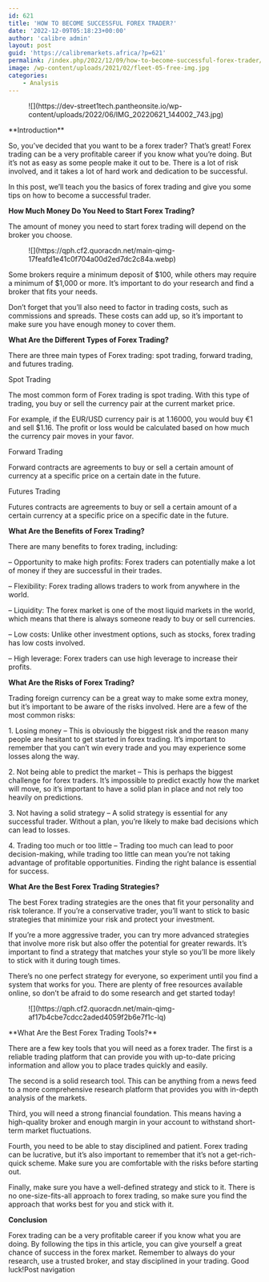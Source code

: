 ```yaml
---
id: 621
title: 'HOW TO BECOME SUCCESSFUL FOREX TRADER?'
date: '2022-12-09T05:18:23+00:00'
author: 'calibre admin'
layout: post
guid: 'https://calibremarkets.africa/?p=621'
permalink: /index.php/2022/12/09/how-to-become-successful-forex-trader/
image: /wp-content/uploads/2021/02/fleet-05-free-img.jpg
categories:
    - Analysis
---
```


<figure class="wp-block-image">![](https://dev-street1tech.pantheonsite.io/wp-content/uploads/2022/06/IMG_20220621_144002_743.jpg)</figure>**Introduction**

So, you’ve decided that you want to be a forex trader? That’s great! Forex trading can be a very profitable career if you know what you’re doing. But it’s not as easy as some people make it out to be. There is a lot of risk involved, and it takes a lot of hard work and dedication to be successful.

In this post, we’ll teach you the basics of forex trading and give you some tips on how to become a successful trader.

**How Much Money Do You Need to Start Forex Trading?**

The amount of money you need to start forex trading will depend on the broker you choose.

<figure class="wp-block-image">![](https://qph.cf2.quoracdn.net/main-qimg-17feafd1e41c0f704a00d2ed7dc2c84a.webp)</figure>Some brokers require a minimum deposit of $100, while others may require a minimum of $1,000 or more. It’s important to do your research and find a broker that fits your needs.

Don’t forget that you’ll also need to factor in trading costs, such as commissions and spreads. These costs can add up, so it’s important to make sure you have enough money to cover them.

**What Are the Different Types of Forex Trading?**

There are three main types of Forex trading: spot trading, forward trading, and futures trading.

Spot Trading

The most common form of Forex trading is spot trading. With this type of trading, you buy or sell the currency pair at the current market price.

For example, if the EUR/USD currency pair is at 1.16000, you would buy €1 and sell $1.16. The profit or loss would be calculated based on how much the currency pair moves in your favor.

Forward Trading

Forward contracts are agreements to buy or sell a certain amount of currency at a specific price on a certain date in the future.

Futures Trading

Futures contracts are agreements to buy or sell a certain amount of a certain currency at a specific price on a specific date in the future.

**What Are the Benefits of Forex Trading?**

There are many benefits to forex trading, including:

– Opportunity to make high profits: Forex traders can potentially make a lot of money if they are successful in their trades.

– Flexibility: Forex trading allows traders to work from anywhere in the world.

– Liquidity: The forex market is one of the most liquid markets in the world, which means that there is always someone ready to buy or sell currencies.

– Low costs: Unlike other investment options, such as stocks, forex trading has low costs involved.

– High leverage: Forex traders can use high leverage to increase their profits.

**What Are the Risks of Forex Trading?**

Trading foreign currency can be a great way to make some extra money, but it’s important to be aware of the risks involved. Here are a few of the most common risks:

1\. Losing money – This is obviously the biggest risk and the reason many people are hesitant to get started in forex trading. It’s important to remember that you can’t win every trade and you may experience some losses along the way.

2\. Not being able to predict the market – This is perhaps the biggest challenge for forex traders. It’s impossible to predict exactly how the market will move, so it’s important to have a solid plan in place and not rely too heavily on predictions.

3\. Not having a solid strategy – A solid strategy is essential for any successful trader. Without a plan, you’re likely to make bad decisions which can lead to losses.

4\. Trading too much or too little – Trading too much can lead to poor decision-making, while trading too little can mean you’re not taking advantage of profitable opportunities. Finding the right balance is essential for success.

**What Are the Best Forex Trading Strategies?**

The best Forex trading strategies are the ones that fit your personality and risk tolerance. If you’re a conservative trader, you’ll want to stick to basic strategies that minimize your risk and protect your investment.

If you’re a more aggressive trader, you can try more advanced strategies that involve more risk but also offer the potential for greater rewards. It’s important to find a strategy that matches your style so you’ll be more likely to stick with it during tough times.

There’s no one perfect strategy for everyone, so experiment until you find a system that works for you. There are plenty of free resources available online, so don’t be afraid to do some research and get started today!

<figure class="wp-block-image">![](https://qph.cf2.quoracdn.net/main-qimg-af17b4cbe7cdcc2aded4059f2b6e7f1c-lq)</figure>**What Are the Best Forex Trading Tools?**

There are a few key tools that you will need as a forex trader. The first is a reliable trading platform that can provide you with up-to-date pricing information and allow you to place trades quickly and easily.

The second is a solid research tool. This can be anything from a news feed to a more comprehensive research platform that provides you with in-depth analysis of the markets.

Third, you will need a strong financial foundation. This means having a high-quality broker and enough margin in your account to withstand short-term market fluctuations.

Fourth, you need to be able to stay disciplined and patient. Forex trading can be lucrative, but it’s also important to remember that it’s not a get-rich-quick scheme. Make sure you are comfortable with the risks before starting out.

Finally, make sure you have a well-defined strategy and stick to it. There is no one-size-fits-all approach to forex trading, so make sure you find the approach that works best for you and stick with it.

**Conclusion**

Forex trading can be a very profitable career if you know what you are doing. By following the tips in this article, you can give yourself a great chance of success in the forex market. Remember to always do your research, use a trusted broker, and stay disciplined in your trading. Good luck!Post navigation